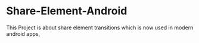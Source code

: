 # Share-Element-Android
This Project is about share element transitions which is now used in modern android apps,
